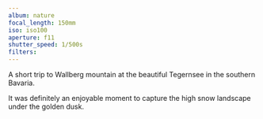 ```yaml
---
album: nature
focal_length: 150mm
iso: iso100
aperture: f11
shutter_speed: 1/500s
filters:
---
```


A short trip to Wallberg mountain at the beautiful Tegernsee in the southern Bavaria.

It was definitely an enjoyable moment to capture the high snow landscape under the golden dusk.
